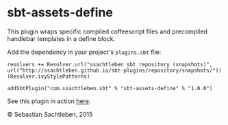 # sbt-assets-define

This plugin wraps specific compiled coffeescript files and precompiled handlebar templates in a define block.

Add the dependency in your project's `plugins.sbt` file:

    resolvers += Resolver.url("ssachtleben sbt repository (snapshots)", url("http://ssachtleben.github.io/sbt-plugins/repository/snapshots/"))(Resolver.ivyStylePatterns)

    addSbtPlugin("com.ssachtleben.sbt" % "sbt-assets-define" % "1.0.0")

See this plugin in action [here](https://github.com/ssachtleben/sbt-assets-example).

&copy; Sebastian Sachtleben, 2015